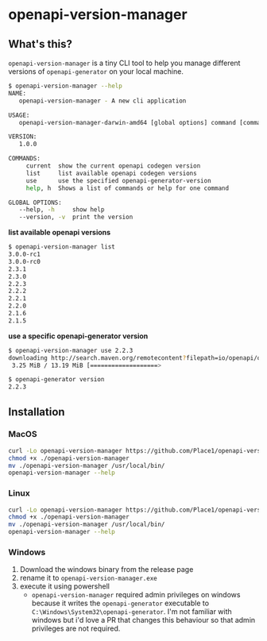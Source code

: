 # openapi-version-manager

## What's this?
`openapi-version-manager` is a tiny CLI tool to help you manage different versions of `openapi-generator` on your local
machine.

```bash
$ openapi-version-manager --help
NAME:
   openapi-version-manager - A new cli application

USAGE:
   openapi-version-manager-darwin-amd64 [global options] command [command options] [arguments...]

VERSION:
   1.0.0

COMMANDS:
     current  show the current openapi codegen version
     list     list available openapi codegen versions
     use      use the specified openapi-generator-version
     help, h  Shows a list of commands or help for one command

GLOBAL OPTIONS:
   --help, -h     show help
   --version, -v  print the version
```

**list available openapi versions**
```bash
$ openapi-version-manager list
3.0.0-rc1
3.0.0-rc0
2.3.1
2.3.0
2.2.3
2.2.2
2.2.1
2.2.0
2.1.6
2.1.5
```

**use a specific openapi-generator version**
```bash
$ openapi-version-manager use 2.2.3
downloading http://search.maven.org/remotecontent?filepath=io/openapi/openapi-generator-cli/2.2.3/openapi-generator-cli-2.2.3.jar
 3.25 MiB / 13.19 MiB [===================>                                                                     ]  25% 00m01
```
```bash
$ openapi-generator version
2.2.3
```

## Installation

### MacOS
```bash
curl -Lo openapi-version-manager https://github.com/Place1/openapi-version-manager/releases/download/v1.0.0/openapi-version-manager-darwin-amd64
chmod +x ./openapi-version-manager
mv ./openapi-version-manager /usr/local/bin/
openapi-version-manager --help
```

### Linux
```bash
curl -Lo openapi-version-manager https://github.com/Place1/openapi-version-manager/releases/download/v1.0.0/openapi-version-manager-linux-amd64
chmod +x ./openapi-version-manager
mv ./openapi-version-manager /usr/local/bin/
openapi-version-manager --help
```

### Windows
1. Download the windows binary from the release page
2. rename it to `openapi-version-manager.exe`
3. execute it using powershell
    - `openapi-version-manager` required admin privileges on windows because it writes the `openapi-generator`
      executable to `C:\Windows\System32\openapi-generator`. I'm not familiar with windows but i'd love
      a PR that changes this behaviour so that admin privileges are not required.

